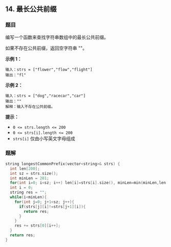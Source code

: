 ## 14. 最长公共前缀

### 题目

编写一个函数来查找字符串数组中的最长公共前缀。

如果不存在公共前缀，返回空字符串 ""。

**示例 1：**

```
输入：strs = ["flower","flow","flight"]
输出："fl"
```

**示例 2：**

```
输入：strs = ["dog","racecar","car"]
输出：""
解释：输入不存在公共前缀。
```

**提示：**

- `0 <= strs.length <= 200`
- `0 <= strs[i].length <= 200`
- `strs[i]` 仅由小写英文字母组成

### 题解

```cpp
string longestCommonPrefix(vector<string>& strs) {
  int len[200];
  int sz = strs.size();
  int minLen = 201;
  for(int i=0; i<sz; i++) len[i]=strs[i].size(), minLen=min(minLen,len[i]);
  int i = 0;
  string res = "";
  while(i<minLen){
    for(int j=0; j+1<sz; j++){
      if(strs[j][i]!=strs[j+1][i]){
        return res;
      }
    }
    res += strs[0][i++];
  }
  return res;
}
```